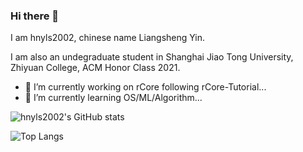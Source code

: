 ### Hi there 👋

I am hnyls2002, chinese name Liangsheng Yin. 

I am also an undegraduate student in Shanghai Jiao Tong University, Zhiyuan College, ACM Honor Class 2021.

- 🔭 I’m currently working on rCore following rCore-Tutorial...
- 🌱 I’m currently learning OS/ML/Algorithm...

![hnyls2002's GitHub stats](https://github-readme-stats.vercel.app/api?username=hnyls2002&show_icons=true&theme=gruvbox)

![Top Langs](https://github-readme-stats.vercel.app/api/top-langs/?username=hnyls2002&theme=gruvbox)

<!--
**hnyls2002/hnyls2002** is a ✨ _special_ ✨ repository because its `README.md` (this file) appears on your GitHub profile.

Here are some ideas to get you started:

- 🔭 I’m currently working on ...
- 🌱 I’m currently learning ...
- 👯 I’m looking to collaborate on ...
- 🤔 I’m looking for help with ...
- 💬 Ask me about ...
- 📫 How to reach me: ...
- 😄 Pronouns: ...
- ⚡ Fun fact: ...
-->
